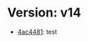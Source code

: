 # Version: v14

* [4ac4481](https://github.com/VictoriaSko/unit-demo-cra/commit/4ac4481e035064db2b7b3f14c60ed8c53f72e969): test
